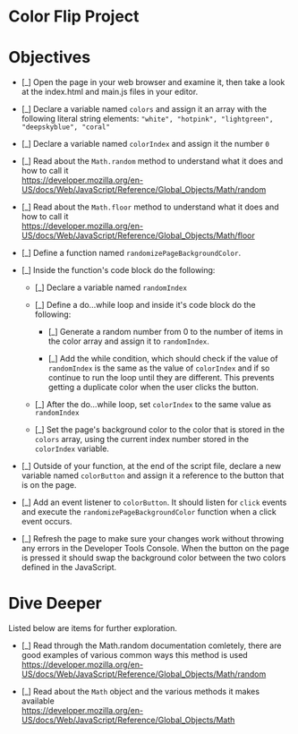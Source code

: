 # Color Flip Project

# Objectives

- [_] Open the page in your web browser and examine it, then take a look at the index.html and main.js files in your editor.

- [_] Declare a variable named `colors` and assign it an array with the following literal string elements: `"white", "hotpink", "lightgreen", "deepskyblue", "coral"`

- [_] Declare a variable named `colorIndex` and assign it the number `0`

- [_] Read about the `Math.random` method to understand what it does and how to call it  
  https://developer.mozilla.org/en-US/docs/Web/JavaScript/Reference/Global_Objects/Math/random

- [_] Read about the `Math.floor` method to understand what it does and how to call it  
  https://developer.mozilla.org/en-US/docs/Web/JavaScript/Reference/Global_Objects/Math/floor

* [_] Define a function named `randomizePageBackgroundColor`.

* [_] Inside the function's code block do the following:

  - [_] Declare a variable named `randomIndex`

  - [_] Define a do...while loop and inside it's code block do the following:

    - [_] Generate a random number from 0 to the number of items in the color array and assign it to `randomIndex`.

    - [_] Add the while condition, which should check if the value of `randomIndex` is the same as the value of `colorIndex` and if so continue to run the loop until they are different. This prevents getting a duplicate color when the user clicks the button.

  - [_] After the do...while loop, set `colorIndex` to the same value as `randomIndex`

  - [_] Set the page's background color to the color that is stored in the `colors` array, using the current index number stored in the `colorIndex` variable.

* [_] Outside of your function, at the end of the script file, declare a new variable named `colorButton` and assign it a reference to the button that is on the page.

* [_] Add an event listener to `colorButton`. It should listen for `click` events and execute the `randomizePageBackgroundColor` function when a click event occurs.

* [_] Refresh the page to make sure your changes work without throwing any errors in the Developer Tools Console. When the button on the page is pressed it should swap the background color between the two colors defined in the JavaScript.

# Dive Deeper

Listed below are items for further exploration.

- [_] Read through the Math.random documentation comletely, there are good examples of various common ways this method is used  
  https://developer.mozilla.org/en-US/docs/Web/JavaScript/Reference/Global_Objects/Math/random

- [_] Read about the `Math` object and the various methods it makes available  
  https://developer.mozilla.org/en-US/docs/Web/JavaScript/Reference/Global_Objects/Math
